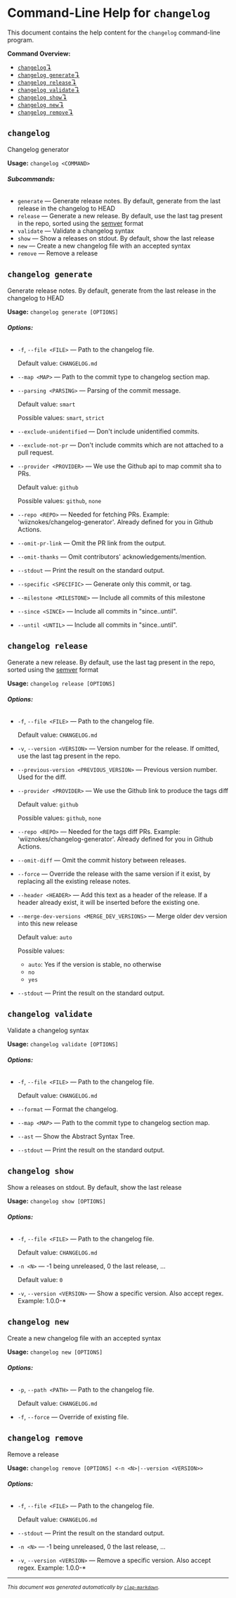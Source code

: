 # Command-Line Help for `changelog`

This document contains the help content for the `changelog` command-line program.

**Command Overview:**

* [`changelog`↴](#changelog)
* [`changelog generate`↴](#changelog-generate)
* [`changelog release`↴](#changelog-release)
* [`changelog validate`↴](#changelog-validate)
* [`changelog show`↴](#changelog-show)
* [`changelog new`↴](#changelog-new)
* [`changelog remove`↴](#changelog-remove)

## `changelog`

Changelog generator

**Usage:** `changelog <COMMAND>`

###### **Subcommands:**

* `generate` — Generate release notes. By default, generate from the last release in the changelog to HEAD
* `release` — Generate a new release. By default, use the last tag present in the repo, sorted using the [semver](https://semver.org/) format
* `validate` — Validate a changelog syntax
* `show` — Show a releases on stdout. By default, show the last release
* `new` — Create a new changelog file with an accepted syntax
* `remove` — Remove a release



## `changelog generate`

Generate release notes. By default, generate from the last release in the changelog to HEAD

**Usage:** `changelog generate [OPTIONS]`

###### **Options:**

* `-f`, `--file <FILE>` — Path to the changelog file.

  Default value: `CHANGELOG.md`
* `--map <MAP>` — Path to the commit type to changelog section map.
* `--parsing <PARSING>` — Parsing of the commit message.

  Default value: `smart`

  Possible values: `smart`, `strict`

* `--exclude-unidentified` — Don't include unidentified commits.
* `--exclude-not-pr` — Don't include commits which are not attached to a pull request.
* `--provider <PROVIDER>` — We use the Github api to map commit sha to PRs.

  Default value: `github`

  Possible values: `github`, `none`

* `--repo <REPO>` — Needed for fetching PRs. Example: 'wiiznokes/changelog-generator'. Already defined for you in Github Actions.
* `--omit-pr-link` — Omit the PR link from the output.
* `--omit-thanks` — Omit contributors' acknowledgements/mention.
* `--stdout` — Print the result on the standard output.
* `--specific <SPECIFIC>` — Generate only this commit, or tag.
* `--milestone <MILESTONE>` — Include all commits of this milestone
* `--since <SINCE>` — Include all commits in "since..until".
* `--until <UNTIL>` — Include all commits in "since..until".



## `changelog release`

Generate a new release. By default, use the last tag present in the repo, sorted using the [semver](https://semver.org/) format

**Usage:** `changelog release [OPTIONS]`

###### **Options:**

* `-f`, `--file <FILE>` — Path to the changelog file.

  Default value: `CHANGELOG.md`
* `-v`, `--version <VERSION>` — Version number for the release. If omitted, use the last tag present in the repo.
* `--previous-version <PREVIOUS_VERSION>` — Previous version number. Used for the diff.
* `--provider <PROVIDER>` — We use the Github link to produce the tags diff

  Default value: `github`

  Possible values: `github`, `none`

* `--repo <REPO>` — Needed for the tags diff PRs. Example: 'wiiznokes/changelog-generator'. Already defined for you in Github Actions.
* `--omit-diff` — Omit the commit history between releases.
* `--force` — Override the release with the same version if it exist, by replacing all the existing release notes.
* `--header <HEADER>` — Add this text as a header of the release. If a header already exist, it will be inserted before the existing one.
* `--merge-dev-versions <MERGE_DEV_VERSIONS>` — Merge older dev version into this new release

  Default value: `auto`

  Possible values:
  - `auto`:
    Yes if the version is stable, no otherwise
  - `no`
  - `yes`

* `--stdout` — Print the result on the standard output.



## `changelog validate`

Validate a changelog syntax

**Usage:** `changelog validate [OPTIONS]`

###### **Options:**

* `-f`, `--file <FILE>` — Path to the changelog file.

  Default value: `CHANGELOG.md`
* `--format` — Format the changelog.
* `--map <MAP>` — Path to the commit type to changelog section map.
* `--ast` — Show the Abstract Syntax Tree.
* `--stdout` — Print the result on the standard output.



## `changelog show`

Show a releases on stdout. By default, show the last release

**Usage:** `changelog show [OPTIONS]`

###### **Options:**

* `-f`, `--file <FILE>` — Path to the changelog file.

  Default value: `CHANGELOG.md`
* `-n <N>` — -1 being unreleased, 0 the last release, ...

  Default value: `0`
* `-v`, `--version <VERSION>` — Show a specific version. Also accept regex. Example: 1.0.0-*



## `changelog new`

Create a new changelog file with an accepted syntax

**Usage:** `changelog new [OPTIONS]`

###### **Options:**

* `-p`, `--path <PATH>` — Path to the changelog file.

  Default value: `CHANGELOG.md`
* `-f`, `--force` — Override of existing file.



## `changelog remove`

Remove a release

**Usage:** `changelog remove [OPTIONS] <-n <N>|--version <VERSION>>`

###### **Options:**

* `-f`, `--file <FILE>` — Path to the changelog file.

  Default value: `CHANGELOG.md`
* `--stdout` — Print the result on the standard output.
* `-n <N>` — -1 being unreleased, 0 the last release, ...
* `-v`, `--version <VERSION>` — Remove a specific version. Also accept regex. Example: 1.0.0-*



<hr/>

<small><i>
    This document was generated automatically by
    <a href="https://crates.io/crates/clap-markdown"><code>clap-markdown</code></a>.
</i></small>
